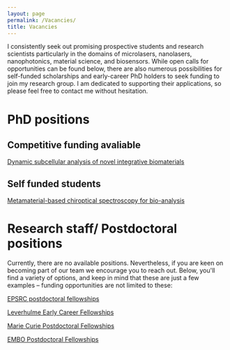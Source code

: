```yaml
---
layout: page
permalink: /Vacancies/
title: Vacancies
---
```


I consistently seek out promising prospective students and research scientists particularly in the domains of microlasers, nanolasers, nanophotonics, material science, and biosensors.
While open calls for opportunities can be found below, there are also numerous possibilities for self-funded scholarships and early-career PhD holders to seek funding to join my research group. I am dedicated to supporting their applications, so please feel free to contact me without hesitation.

# PhD positions

## Competitive funding avaliable

[Dynamic subcellular analysis of novel integrative biomaterials](https://www.findaphd.com/phds/project/epsrc-dtp-phd-project-dynamic-subcellular-analysis-of-novel-integrative-biomaterials/?p165759)

## Self funded students
[Metamaterial-based chiroptical spectroscopy for bio-analysis](https://www.findaphd.com/phds/project/metamaterial-based-chiroptical-spectroscopy-for-bio-analysis/?p167361)

# Research staff/ Postdoctoral positions
Currently, there are no available positions. Nevertheless, if you are keen on becoming part of our team we encourage you to reach out. Below, you'll find a variety of options, and keep in mind that these are just a few examples – funding opportunities are not limited to these:

[EPSRC postdoctoral fellowships](https://www.ukri.org/opportunity/epsrc-post-doctoral-fellowships-dec-2023-responsive-mode/)

[Leverhulme Early Career Fellowships](https://www.leverhulme.ac.uk/early-career-fellowships)

[Marie Curie Postdoctoral Fellowships](https://marie-sklodowska-curie-actions.ec.europa.eu/actions/postdoctoral-fellowships)

[EMBO Postdoctoral Fellowships](https://www.embo.org/funding/fellowships-grants-and-career-support/postdoctoral-fellowships/)

